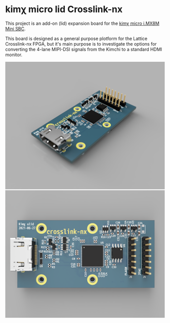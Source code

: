 # kimχ micro lid Crosslink-nx

This project is an add-on (lid) expansion board for the [kimχ micro i.MX8M Mini SBC](https://labs.groupgets.com/kimchi-micro).

This board is designed as a general purpose plotform for the Lattice Crosslink-nx FPGA, but it's main purpose is to investigate the options for converting the 4-lane MIPI-DSI signals from the Kimchi to a standard HDMI monitor.

![Render 001](production/render_001.PNG)
![Render 002](production/render_002.PNG)
